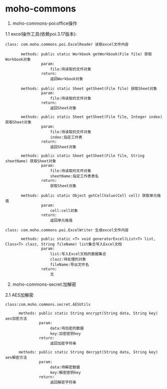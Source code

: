 # moho-commons

1. moho-commons-poi:office操作

1.1 excel操作工具(依赖poi.3.17版本):

    class: com.moho.commons.poi.ExcelReader 读取excel文件内容

           methods: public static Workbook getWorkbook(File file) 获取Workbook对象
                    param:
                        file:待读取的文件对象
                    return:
                        返回Workbook对象

           methods: public static Sheet getSheet(File file) 获取Sheet对象
                    param:
                        file:待读取的文件对象
                    return:
                        返回Sheet对象

           methods: public static Sheet getSheet(File file, Integer index) 获取Sheet对象
                    param:
                        file:待读取的文件对象
                        index:指定工作表
                    return:
                        返回Sheet对象

           methods: public static Sheet getSheet(File file, String sheetName) 获取Sheet对象
                    param:
                        file:待读取的文件对象
                        sheetName:指定工作表表名
                    return:
                        获取Sheet对象

           methods: public static Object getCellValue(Cell cell) 获取单元格值
                    param:
                        cell:cell对象
                    return:
                        返回单元格值
                        
    class: com.moho.commons.poi.ExcelWriter 生成excel文件内容
        
           methods: public static <T> void generatorExcel(List<T> list, Class<T> clazz, String fileName) list集合写入Excel文档
                    param:
                        list:写入Excel文档的数据集合
                        clazz:待处理的对象
                        fileName:导出文件名
                    return:
                        无

2. moho-commons-secret:加解密

2.1 AES加解密
    
    class:com.moho.commons.secret.AESUtils

          methods: public static String encrypt(String data, String key) aes加密方法
                   param:
                        data:待加密的数据
                        key:加密密钥key
                   return:
                        返回加密字符串

          methods: public static String decrypt(String data, String key) aes解密方法
                   param:
                        data:待解密数据
                        key:解密密钥key
                   return:
                        返回解密字符串
